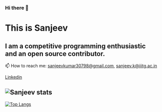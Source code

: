 ### Hi there 👋

<!--
**sanjeev30798/sanjeev30798** is a ✨ _special_ ✨ repository because its `README.md` (this file) appears on your GitHub profile.

Here are some ideas to get you started:

- 🔭 I’m currently working on ...
- 🌱 I’m currently learning ...
- 👯 I’m looking to collaborate on ...
- 🤔 I’m looking for help with ...
- 💬 Ask me about ...
- 📫 How to reach me: ...
- 😄 Pronouns: ...
- ⚡ Fun fact: ...
-->
# This is Sanjeev
I am a competitive programming enthusiastic and an open source contributor.
--
📫 How to reach me: sanjeevkumar30798@gmail.com, sanjeev.k@iiitg.ac.in<div class="LI-profile-badge"  data-version="v1" data-size="medium" data-locale="en_US" data-type="vertical" data-theme="dark" data-vanity="sanjeev98"><a class="LI-simple-link" href='https://in.linkedin.com/in/sanjeev98?trk=profile-badge'>Linkedin</a></div>

![Sanjeev stats](https://github-readme-stats.vercel.app/api?username=sanjeev30798&show_icons=true&theme=onedark)
--
[![Top Langs](https://github-readme-stats.vercel.app/api/top-langs/?username=sanjeev30798)](https://github.com/anuraghazra/github-readme-stats)
